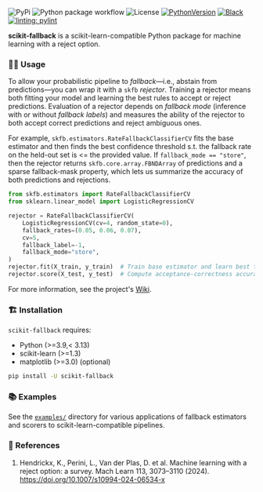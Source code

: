 ![PyPi](https://img.shields.io/pypi/v/scikit-fallback)
![Python package workflow](https://github.com/sanjaradylov/scikit-fallback/actions/workflows/python-package.yml/badge.svg)
![License](https://img.shields.io/badge/License-BSD_3--Clause-blue.svg)
[![PythonVersion](https://img.shields.io/badge/python-3.9%20%7C%203.10%20%7C%203.11%20%7C%203.12-blue)](https://www.python.org/downloads/release/python-3913/)
[![Black](https://img.shields.io/badge/code%20style-black-000000.svg)](https://github.com/psf/black)
[![linting: pylint](https://img.shields.io/badge/linting-pylint-yellowgreen)](https://github.com/PyCQA/pylint)

**scikit-fallback** is a scikit-learn-compatible Python package for machine learning
with a reject option.

### 👩‍💻 Usage

To allow your probabilistic pipeline to *fallback*—i.e., abstain from predictions—you can
wrap it with a `skfb` *rejector*. Training a rejector means both fitting your model and
learning the best rules to accept or reject predictions. Evaluation of a rejector depends
on *fallback mode* (inference with or without *fallback labels*) and measures the ability
of the rejector to both accept correct predictions and reject ambiguous ones.

For example, `skfb.estimators.RateFallbackClassifierCV` fits the base estimator and then
finds the best confidence threshold s.t. the fallback rate on the held-out set is <= the
provided value. If `fallback_mode == "store"`, then the rejector returns
`skfb.core.array.FBNDArray` of predictions and a sparse fallback-mask property, which lets
us summarize the accuracy of both predictions and rejections.

```python
from skfb.estimators import RateFallbackClassifierCV
from sklearn.linear_model import LogisticRegressionCV

rejector = RateFallbackClassifierCV(
    LogisticRegressionCV(cv=4, random_state=0),
    fallback_rates=(0.05, 0.06, 0.07),
    cv=5,
    fallback_label=-1,
    fallback_mode="store",
)
rejector.fit(X_train, y_train)  # Train base estimator and learn best threshold
rejector.score(X_test, y_test)  # Compute acceptance-correctness accuracy score
```

For more information, see the project's [Wiki](https://github.com/sanjaradylov/scikit-fallback/wiki).


### 🏗 Installation
`scikit-fallback` requires:
* Python (>=3.9,< 3.13)
* scikit-learn (>=1.3)
* matplotlib (>=3.0) (optional)

```bash
pip install -U scikit-fallback
```


### 📚 Examples

See the [`examples/`](examples/) directory for various applications of fallback estimators
and scorers to scikit-learn-compatible pipelines.

### 🔗 References

1. Hendrickx, K., Perini, L., Van der Plas, D. et al. Machine learning with a reject option: a survey. Mach Learn 113, 3073–3110 (2024). https://doi.org/10.1007/s10994-024-06534-x
